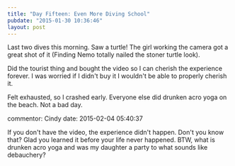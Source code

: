 ```yaml
---
title: "Day Fifteen: Even More Diving School"
pubdate: "2015-01-30 10:36:46"
layout: post
---
```


Last two dives this morning. Saw a turtle! The girl working the camera got a great shot of it (Finding Nemo totally nailed the stoner turtle look).

Did the tourist thing and bought the video so I can cherish the experience forever. I was worried if I didn't buy it I wouldn't be able to properly cherish it.

Felt exhausted, so I crashed early. Everyone else did drunken acro yoga on the beach. Not a bad day.

commentor: Cindy
date: 2015-02-04 05:40:37

If you don't have the video, the experience didn't happen. Don't you know that? Glad you learned it before your life never happened.  BTW, what is drunken acro yoga and was my daughter a party to what sounds like debauchery?